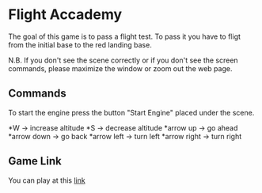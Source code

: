 # Flight Accademy
The goal of this game is to pass a flight test. To pass it you have to fligt from the initial base to the red landing base.

N.B. If you don't see the scene correctly or if you don't see the screen commands, please maximize the window or zoom out the web page.

## Commands
To start the engine press the button "Start Engine" placed under the scene.

*W -> increase altitude
*S -> decrease altitude
*arrow up -> go ahead
*arrow down -> go back
*arrow left -> turn left
*arrow right -> turn right

## Game Link
You can play at this [link](https://sapienzainteractivegraphicscourse.github.io/final-project-eb-team/)
